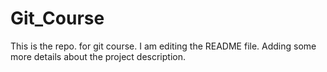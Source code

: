 # Git_Course
This is the repo. for git course.
I am editing the README file. Adding some more details about the project description.
